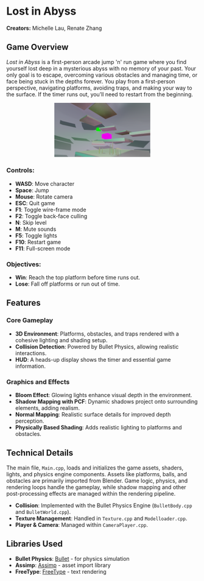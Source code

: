 # Lost in Abyss

**Creators:** Michelle Lau, Renate Zhang  

## Game Overview

*Lost in Abyss* is a first-person arcade jump 'n' run game where you find yourself lost deep in a mysterious abyss with no memory of your past. Your only goal is to escape, overcoming various obstacles and managing time, or face being stuck in the depths forever. You play from a first-person perspective, navigating platforms, avoiding traps, and making your way to the surface. If the timer runs out, you’ll need to restart from the beginning.

<p align="middle">
  <img src="screenshot-lostinabyss.png" alt="Screenshot" width="50%"/> 
</p>

### Controls:

- **WASD**: Move character
- **Space**: Jump
- **Mouse**: Rotate camera
- **ESC**: Quit game
- **F1**: Toggle wire-frame mode
- **F2**: Toggle back-face culling
- **N**: Skip level
- **M**: Mute sounds
- **F5**: Toggle lights
- **F10**: Restart game
- **F11**: Full-screen mode

### Objectives:

- **Win**: Reach the top platform before time runs out.
- **Lose**: Fall off platforms or run out of time.

## Features

### Core Gameplay

- **3D Environment**: Platforms, obstacles, and traps rendered with a cohesive lighting and shading setup.
- **Collision Detection**: Powered by Bullet Physics, allowing realistic interactions.
- **HUD**: A heads-up display shows the timer and essential game information.

### Graphics and Effects

- **Bloom Effect**: Glowing lights enhance visual depth in the environment.
- **Shadow Mapping with PCF**: Dynamic shadows project onto surrounding elements, adding realism.
- **Normal Mapping**: Realistic surface details for improved depth perception.
- **Physically Based Shading**: Adds realistic lighting to platforms and obstacles.

## Technical Details

The main file, `Main.cpp`, loads and initializes the game assets, shaders, lights, and physics engine components. Assets like platforms, balls, and obstacles are primarily imported from Blender. Game logic, physics, and rendering loops handle the gameplay, while shadow mapping and other post-processing effects are managed within the rendering pipeline.

- **Collision**: Implemented with the Bullet Physics Engine (`BulletBody.cpp` and `BulletWorld.cpp`).
- **Texture Management**: Handled in `Texture.cpp` and `Modelloader.cpp`.
- **Player & Camera**: Managed within `CameraPlayer.cpp`.

## Libraries Used

- **Bullet Physics**: [Bullet](https://github.com/bulletphysics/bullet3/releases) - for physics simulation
- **Assimp**: [Assimp](https://www.assimp.org/) - asset import library
- **FreeType**: [FreeType](https://www.freetype.org/) - text rendering


